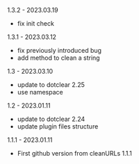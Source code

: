 1.3.2 - 2023.03.19
* fix init check

1.3.1 - 2023.03.12
* fix previously introduced bug
* add method to clean a string

1.3 - 2023.03.10
* update to dotclear 2.25
* use namespace

1.2 - 2023.01.11
* update to dotclear 2.24
* update plugin files structure

1.1.1 - 2023.01.11
* First github version from cleanURLs 1.1.1